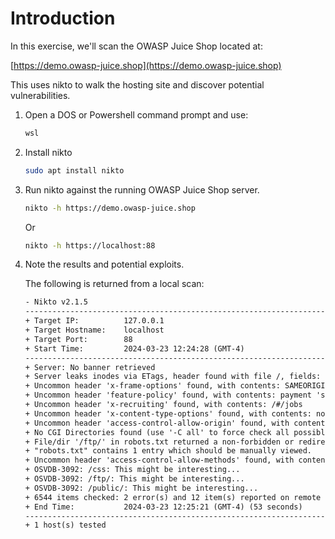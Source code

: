 # Introduction

In this exercise, we'll scan the OWASP Juice Shop located at:

[https://demo.owasp-juice.shop](https://demo.owasp-juice.shop)

This uses nikto to walk the hosting site and discover potential vulnerabilities.

1. Open a DOS or Powershell command prompt and use:

    ``` bat
    wsl
    ```

1. Install nikto

    ``` bash
    sudo apt install nikto
    ```

1. Run nikto against the running OWASP Juice Shop server.

    ``` bash
    nikto -h https://demo.owasp-juice.shop
    ```

    Or

    ``` bash
    nikto -h https://localhost:88
    ```

1. Note the results and potential exploits.

    The following is returned from a local scan:

    ``` txt
    - Nikto v2.1.5
    ---------------------------------------------------------------------------
    + Target IP:          127.0.0.1
    + Target Hostname:    localhost
    + Target Port:        88
    + Start Time:         2024-03-23 12:24:28 (GMT-4)
    ---------------------------------------------------------------------------
    + Server: No banner retrieved
    + Server leaks inodes via ETags, header found with file /, fields: 0xW/ea4 0x18e4f07a9a9
    + Uncommon header 'x-frame-options' found, with contents: SAMEORIGIN
    + Uncommon header 'feature-policy' found, with contents: payment 'self'
    + Uncommon header 'x-recruiting' found, with contents: /#/jobs
    + Uncommon header 'x-content-type-options' found, with contents: nosniff
    + Uncommon header 'access-control-allow-origin' found, with contents: *
    + No CGI Directories found (use '-C all' to force check all possible dirs)
    + File/dir '/ftp/' in robots.txt returned a non-forbidden or redirect HTTP code (200)
    + "robots.txt" contains 1 entry which should be manually viewed.
    + Uncommon header 'access-control-allow-methods' found, with contents: GET,HEAD,PUT,PATCH,POST,DELETE
    + OSVDB-3092: /css: This might be interesting...
    + OSVDB-3092: /ftp/: This might be interesting...
    + OSVDB-3092: /public/: This might be interesting...
    + 6544 items checked: 2 error(s) and 12 item(s) reported on remote host
    + End Time:           2024-03-23 12:25:21 (GMT-4) (53 seconds)
    ---------------------------------------------------------------------------
    + 1 host(s) tested
    ```
